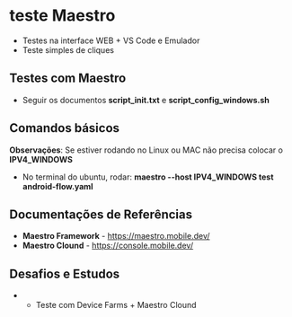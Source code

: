 # teste Maestro

* Testes na interface WEB + VS Code e Emulador
* Teste simples de cliques

## Testes com Maestro

* Seguir os documentos **script_init.txt** e **script_config_windows.sh**

## Comandos básicos

**Observações**: Se estiver rodando no Linux ou MAC não precisa colocar o **IPV4_WINDOWS**

* No terminal do ubuntu, rodar: **maestro --host IPV4_WINDOWS test android-flow.yaml**

## Documentações de Referências

* **Maestro Framework** - https://maestro.mobile.dev/
* **Maestro Clound** - https://console.mobile.dev/

## Desafios e Estudos

* * Teste com Device Farms + Maestro Clound
